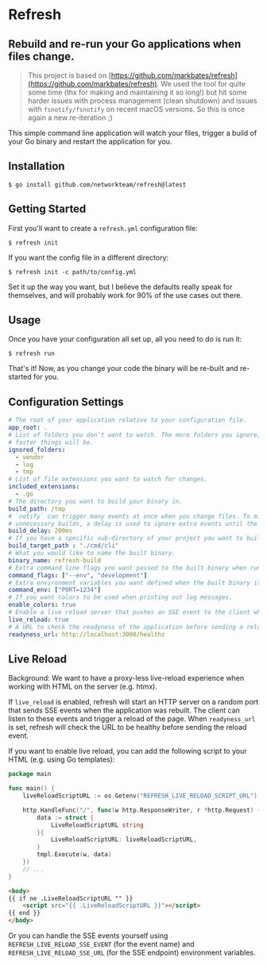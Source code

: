# Refresh

## Rebuild and re-run your Go applications when files change.

> This project is based on [https://github.com/markbates/refresh](https://github.com/markbates/refresh).
We used the tool for quite some time (thx for making and maintaining it so long!) but hit some harder issues with process management (clean shutdown) and
issues with `fsnotify/fsnotify` on recent macOS versions. So this is once again a new re-iteration ;)

This simple command line application will watch your files, trigger a build of your Go binary and restart the application for you.

## Installation

```
$ go install github.com/networkteam/refresh@latest
```

## Getting Started

First you'll want to create a `refresh.yml` configuration file:

```
$ refresh init
```

If you want the config file in a different directory:

```
$ refresh init -c path/to/config.yml
```

Set it up the way you want, but I believe the defaults really speak for themselves, and will probably work for 90% of the use cases out there.

## Usage

Once you have your configuration all set up, all you need to do is run it:

```
$ refresh run
```

That's it! Now, as you change your code the binary will be re-built and re-started for you.

## Configuration Settings

```yml
# The root of your application relative to your configuration file.
app_root: .
# List of folders you don't want to watch. The more folders you ignore, the
# faster things will be.
ignored_folders:
  - vendor
  - log
  - tmp
# List of file extensions you want to watch for changes.
included_extensions:
  - .go
# The directory you want to build your binary in.
build_path: /tmp
# `notify` can trigger many events at once when you change files. To minimize
# unnecessary builds, a delay is used to ignore extra events until the delay passes after the first event.
build_delay: 200ms
# If you have a specific sub-directory of your project you want to build.
build_target_path : "./cmd/cli"
# What you would like to name the built binary.
binary_name: refresh-build
# Extra command line flags you want passed to the built binary when running it.
command_flags: ["--env", "development"]
# Extra environment variables you want defined when the built binary is run.
command_env: ["PORT=1234"]
# If you want colors to be used when printing out log messages.
enable_colors: true
# Enable a live reload server that pushes an SSE event to the client when the app was rebuilt.
live_reload: true
# A URL to check the readyness of the application before sending a reload event.
readyness_url: http://localhost:3000/healthz
```

## Live Reload

Background: We want to have a proxy-less live-reload experience when working with HTML on the server (e.g. htmx).

If `live_reload` is enabled, refresh will start an HTTP server on a random port that sends SSE events when
the application was rebuilt. The client can listen to these events and trigger a reload of the page.
When `readyness_url` is set, refresh will check the URL to be healthy before sending the reload event.

If you want to enable live reload, you can add the following script to your HTML (e.g. using Go templates):

```go
package main

func main() {
	liveReloadScriptURL := os.Getenv("REFRESH_LIVE_RELOAD_SCRIPT_URL")

    http.HandleFunc("/", func(w http.ResponseWriter, r *http.Request) {
        data := struct {
            LiveReloadScriptURL string
        }{
            LiveReloadScriptURL: liveReloadScriptURL,
        }
        tmpl.Execute(w, data)
    })
    // ...
}
```

```html
<body>
{{ if ne .LiveReloadScriptURL "" }}
    <script src="{{ .LiveReloadScriptURL }}"></script>
{{ end }}
</body>
```

Or you can handle the SSE events yourself using `REFRESH_LIVE_RELOAD_SSE_EVENT` (for the event name) and `REFRESH_LIVE_RELOAD_SSE_URL` (for the SSE endpoint) environment variables.

